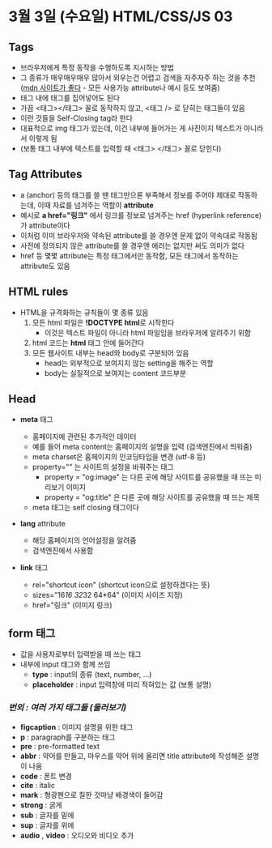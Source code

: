# 3월 3일 (수요일) HTML/CSS/JS 03

## Tags

- 브라우저에게 특정 동작을 수행하도록 지시하는 방법
- 그 종류가 매우매우매우 많아서 외우는건 어렵고 검색을 자주자주 하는 것을 추천 ([mdn 사이트가 좋다](https://developer.mozilla.org/ko/) - 모든 사용가능 attribute나 예시 등도 보여줌)
- 태그 내에 태그를 집어넣어도 된다
- 가끔 <태그></태그> 꼴로 동작하지 않고, <태그 /> 로 닫히는 태그들이 있음
- 이런 것들을 Self-Closing tag라 한다
- 대표적으로 img 태그가 있는데, 이건 내부에 들어가는 게 사진이지 텍스트가 아니라서 이렇게 됨
- (보통 태그 내부에 텍스트를 입력할 때 <태그> </태그> 꼴로 닫힌다)

## Tag Attributes

- a (anchor) 등의 태그를 쓸 땐 태그만으론 부족해서 정보를 주어야 제대로 작동하는데, 이때 자료를 넘겨주는 역할이 **attribute**
- 예시로 **a href="링크"** 에서 링크를 정보로 넘겨주는 href (hyperlink reference)가 attribute이다
- 이처럼 이미 브라우저와 약속된 attribute를 쓸 경우엔 문제 없이 약속대로 작동됨
- 사전에 정의되지 않은 attribute를 쓸 경우엔 에러는 없지만 써도 의미가 없다
- href 등 몇몇 attribute는 특정 태그에서만 동작함, 모든 태그에서 동작하는 attribute도 있음

## HTML rules

- HTML을 규격화하는 규칙들이 몇 종류 있음
  1. 모든 html 파일은 **!DOCTYPE html**로 시작한다
     - 이것은 텍스트 파일이 아니라 html 파일임을 브라우저에 알려주기 위함
  2. html 코드는 **html** 태그 안에 들어간다
  3. 모든 웹사이트 내부는 head와 body로 구분되어 있음
     - head는 외부적으로 보여지지 않는 setting을 해주는 역할
     - body는 실질적으로 보여지는 content 코드부분

## Head

- **meta** 태그

  - 홈페이지에 관련된 추가적인 데이터
  - 예를 들어 meta content는 홈페이지의 설명을 입력 (검색엔진에서 띄워줌)
  - meta charset은 홈페이지의 인코딩타입을 변경 (utf-8 등)
  - property="" 는 사이트의 설정을 바꿔주는 태그
    - property = "og:image" 는 다른 곳에 해당 사이트를 공유했을 때 뜨는 미리보기 이미지
    - property = "og:title" 은 다른 곳에 해당 사이트를 공유했을 때 뜨는 제목
  - meta 태그는 self closing 태그이다

- **lang** attribute

  - 해당 홈페이지의 언어설정을 알려줌
  - 검색엔진에서 사용함

- **link** 태그
  - rel="shortcut icon" (shortcut icon으로 설정하겠다는 뜻)
  - sizes="16*16 32*32 64\*64" (이미지 사이즈 지정)
  - href="링크" (이미지 링크)

## form 태그

- 값을 사용자로부터 입력받을 때 쓰는 태그
- 내부에 input 태그와 함께 쓰임
  - **type** : input의 종류 (text, number, ...)
  - **placeholder** : input 입력창에 미리 적혀있는 값 (보통 설명)

### _번외 : 여러 가지 태그들 (둘러보기)_

- **figcaption** : 이미지 설명을 위한 태그
- **p** : paragraph를 구분하는 태그
- **pre** : pre-formatted text
- **abbr** : 약어를 만들고, 마우스를 약어 위에 올리면 title attribute에 작성해준 설명이 나옴
- **code** : 폰트 변경
- **cite** : italic
- **mark** : 형광펜으로 칠한 것마냥 배경색이 들어감
- **strong** : 굵게
- **sub** : 글자를 밑에
- **sup** : 글자를 위에
- **audio** , **video** : 오디오와 비디오 추가
